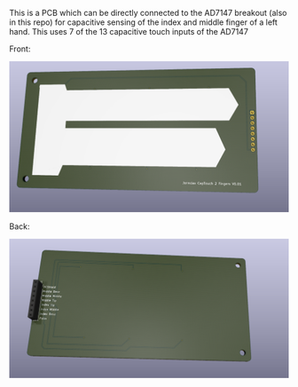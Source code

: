 This is a PCB which can be directly connected to the AD7147 breakout (also in this repo) for capacitive sensing of the index and middle finger of a left hand.
This uses 7 of the 13 capacitive touch inputs of the AD7147

Front:

![alt text][front]

[front]: front.png "PCB Front"

Back:

![alt text][back]

[back]: back.png "PCB Back"
